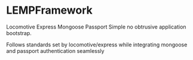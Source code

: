 LEMPFramework
=============

Locomotive Express Mongoose Passport
Simple no obtrusive application bootstrap.

Follows standards set by locomotive/express while integrating mongoose and passport authentication seamlessly
